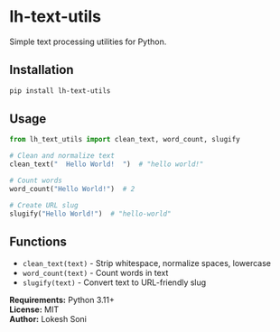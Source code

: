 # lh-text-utils

Simple text processing utilities for Python.

## Installation

```bash
pip install lh-text-utils
```

## Usage

```python
from lh_text_utils import clean_text, word_count, slugify

# Clean and normalize text
clean_text("  Hello World!  ")  # "hello world!"

# Count words
word_count("Hello World!")  # 2

# Create URL slug
slugify("Hello World!")  # "hello-world"
```

## Functions

- `clean_text(text)` - Strip whitespace, normalize spaces, lowercase
- `word_count(text)` - Count words in text
- `slugify(text)` - Convert text to URL-friendly slug

**Requirements:** Python 3.11+  
**License:** MIT  
**Author:** Lokesh Soni